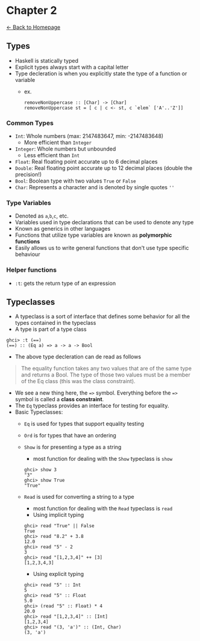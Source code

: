 # Chapter 2
[<- Back to Homepage](../../index.md)
## Types
- Haskell is statically typed
- Explicit types always start with a capital letter
- Type decleration is when you explicitly state the type of a function or variable
  - ex.

    ```
    removeNonUppercase :: [Char] -> [Char]
    removeNonUppercase st = [ c | c <- st, c `elem` ['A'..'Z']]
    ```

### Common Types
  - `Int`: Whole numbers (max: 2147483647, min: -2147483648)
    - More efficient than `Integer`
  - `Integer`: Whole numbers but unbounded
    - Less efficient than `Int`
  - `Float`: Real floating point accurate up to 6 decimal places
  - `Double`: Real floating point accurate up to 12 decimal places (double the precision!)
  - `Bool`: Boolean type with two values `True` or `False`
  - `Char`: Represents a character and is denoted by single quotes `''`

### Type Variables
- Denoted as `a`,`b`,`c`, etc.
- Variables used in type declarations that can be used to denote any type
- Known as generics in other languages
- Functions that utilize type variables are known as **polymorphic functions**
- Easily allows us to write general functions that don't use type specific behaviour

### Helper functions
- `:t`: gets the return type of an expression

## Typeclasses
- A typeclass is a sort of interface that defines some behavior for all the types contained in the typeclass
- A type is part of a type class
```
ghci> :t (==)
(==) :: (Eq a) => a -> a -> Bool
```

- The above type decleration can de read as follows
> The equality function takes any two values that are of the same type and returns a Bool. The type of those two values must be a member of the Eq class (this was the class constraint).

- We see a new thing here, the `=>` symbol. Everything before the `=>` symbol is called a **class constraint**.
- The `Eq` typeclass provides an interface for testing for equality.
- Basic Typeclasses:
	- `Eq` is used for types that support equality testing
	- `Ord` is for types that have an ordering
	- `Show` is for presenting a type as a string
		- most function for dealing with the `Show` typeclass is `show`
		```
		ghci> show 3
		"3"
		ghci> show True
		"True"
		```

	- `Read` is used for converting a string to a type
		- most function for dealing with the `Read` typeclass is `read`
		- Using implicit typing
		```
		ghci> read "True" || False
		True
		ghci> read "8.2" + 3.8
		12.0
		ghci> read "5" - 2
		3
		ghci> read "[1,2,3,4]" ++ [3]
		[1,2,3,4,3]
		```

		- Using explicit typing
		```
		ghci> read "5" :: Int
		5
		ghci> read "5" :: Float
		5.0
		ghci> (read "5" :: Float) * 4
		20.0
		ghci> read "[1,2,3,4]" :: [Int]
		[1,2,3,4]
		ghci> read "(3, 'a')" :: (Int, Char)
		(3, 'a')
		```


